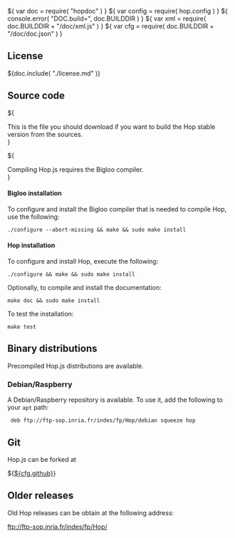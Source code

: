 ${ var doc = require( "hopdoc" ) }
${ var config = require( hop.config ) }
${ console.error( "DOC.build=", doc.BUILDDIR ) }
${ var xml = require( doc.BUILDDIR + "/doc/xml.js" ) }
${ var cfg = require( doc.BUILDDIR + "/doc/doc.json" ) }

## License ##

${doc.include( "./license.md" )}

## Source code ##

${<div class="row">
  <div class="col-xs-9">
This is the file you should download if you want to build the Hop stable
version from the sources.
  </div>
  <div class="col-xs-3">
    <xml.downloadButton
       class="warning"
       title="Stable"
       icon="glyphicon-download"
       href=${cfg.urlbase + "/hop-" + cfg.version + ".tar.gz"}/>
  </div>
</div>}

${<div class="row">
  <div class="col-xs-9">
Compiling Hop.js requires the Bigloo compiler.
  </div>
  <div class="col-xs-3">
    <xml.downloadButton
       class="danger"
       title="Stable"
       icon="glyphicon-download"
       href=${cfg.bglurlbase + "/bigloo" + cfg.bglversion + ".tar.gz"}/>
  </div>
</div>}

#### Bigloo installation ####

To configure and install the Bigloo compiler that is needed to compile
Hop, use the following:

```shell
./configure --abort-missing && make && sudo make install
```

#### Hop installation ####

To configure and install Hop, execute the following:

```shell
./configure && make && sudo make install
```

Optionally, to compile and install the documentation:

```shell
make doc && sudo make install
```

To test the installation:

```shell
make test
```

## Binary distributions ##

Precompiled Hop.js distributions are available.

### Debian/Raspberry ###

A Debian/Raspberry repository is available. To use it, add the following
to your `apt` path:

     deb ftp://ftp-sop.inria.fr/indes/fp/Hop/debian squeeze hop


## Git ##

Hop.js can be forked at

${<a href=${cfg.github}>${cfg.github}</a>}


## Older releases ##

Old Hop releases can be obtain at the following address:

<ftp://ftp-sop.inria.fr/indes/fp/Hop/>
